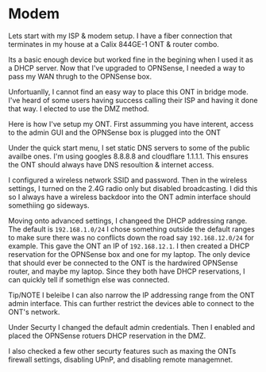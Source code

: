 # Modem

Lets start with my ISP & modem setup. I have a fiber connection that terminates in my house at a Calix 844GE-1 ONT & router combo.

Its a basic enough device but worked fine in the begining when I used it as a DHCP server. Now that I've upgraded to OPNSense, I needed a way to pass my WAN thrugh to the OPNSense box.

Unfortuanlly, I cannot find an easy way to place this ONT in bridge mode. I've heard of some users having success calling their ISP and having it done that way. I elected to use the DMZ method. 

Here is how I've setup my ONT. First assumming you have interent, access to the admin GUI and the OPNSense box is plugged into the ONT

Under the quick start menu, I set static DNS servers to some of the public availbe ones. I'm using googles 8.8.8.8 and cloudflare 1.1.1.1. This ensures the ONT should always have DNS resoultion & internet access.

I configured a wireless network SSID and password. Then in the wireless settings, I turned on the 2.4G radio only but disabled broadcasting.  I did this so I always have a wireless backdoor into the ONT admin interface should somethiing go sideways.

Moving onto advanced settings, I changeed the DHCP addressing range. The default is `192.168.1.0/24` I chose something outside the default ranges to make sure there was no conflicts down the road say `192.168.12.0/24` for example. This gave the ONT an IP of `192.168.12.1`. I then created a DHCP reservation for the OPNSense box and one for my laptop. The only device that should ever be connected to the ONT is the hardwired OPNSense router, and maybe my laptop. Since they both have DHCP reservations, I can quickly tell if somethign else was connected.

Tip/NOTE
I beleibe I can also narrow the IP addressing range from the ONT admin interface. This can further restrict the devices able to connect to the ONT's network.

Under Securty I changed the default admin credentials. Then I enabled and  placed the OPNSense rotuers DHCP reservation in the DMZ.

I also checked a few other securty features such as maxing the ONTs firewall settings, disabling UPnP, and disabling remote managemnet.